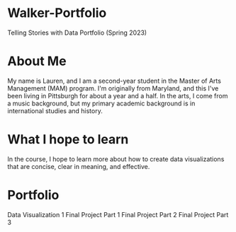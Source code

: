 # Walker-Portfolio
Telling Stories with Data Portfolio (Spring 2023)

# About Me
My name is Lauren, and I am a second-year student in the Master of Arts Management (MAM) program. I'm originally from Maryland, and this I've been living in Pittsburgh for about a year and a half. In the arts,  I come from a music background, but my primary academic background is in international studies and history. 

# What I hope to learn
In the course, I hope to learn more about how to create data visualizations that are concise, clear in meaning, and effective. 

# Portfolio
Data Visualization 1
Final Project Part 1
Final Project Part 2
Final Project Part 3
